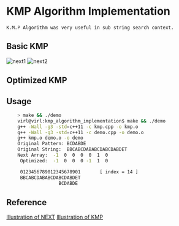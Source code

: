 # KMP Algorithm Implementation
    K.M.P Algorithm was very useful in sub string search context.

## Basic KMP 
![next1](http://img1.tuicool.com/2E36nuQ.png!web)
![next2](http://img1.tuicool.com/qYN3u2v.png!web)

## Optimized KMP 

## Usage

```bash    
    > make && ./demo
    virl@virl:kmp_algorithm_implementation$ make && ./demo
    g++ -Wall -g3 -std=c++11 -c kmp.cpp -o kmp.o
    g++ -Wall -g3 -std=c++11 -c demo.cpp -o demo.o
    g++ kmp.o demo.o -o demo
    Original Pattern: BCDABDE
    Original String:  BBCABCDABABCDABCDABDET
    Next Array:  -1  0  0  0  0  1  0
     Optimized:  -1  0  0  0 -1  1  0

     0123456789012345678901       [ index = 14 ]
     BBCABCDABABCDABCDABDET
                   BCDABDE

```    

## Reference 

[Illustration of NEXT](http://www.tuicool.com/articles/yayeIbe)
[Illustration of KMP](http://www.cnblogs.com/yjiyjige/p/3263858.html)
